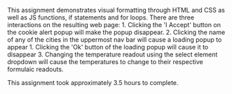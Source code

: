 This assignment demonstrates visual formatting through HTML and CSS as well as JS functions, if statements and for loops.
There are three interactions on the resulting web page:
    1. Clicking the 'I Accept' button on the cookie alert popup will make the popup disappear.
    2. Clicking the name of any of the cities in the uppermost nav bar will cause a loading popup to appear
        1. Clicking the 'Ok' button of the loading popup will cause it to disappear
    3. Changing the temperature readout using the select element dropdown will cause the temperatures to change to their respective formulaic readouts.

This assignment took approximately 3.5 hours to complete.